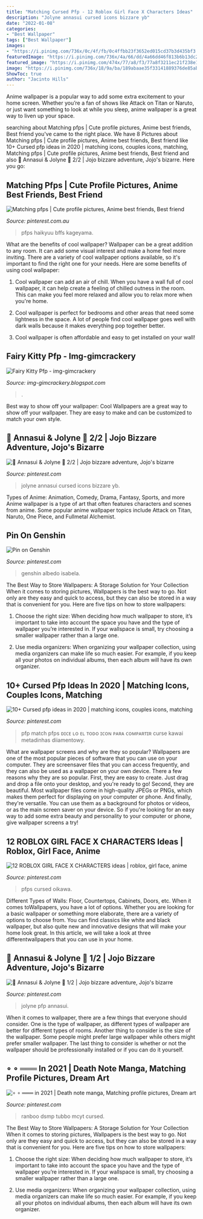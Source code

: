 ```yaml
---
title: "Matching Cursed Pfp - 12 Roblox Girl Face X Characters Ideas"
description: "Jolyne annasui cursed icons bizzare yb"
date: "2022-01-08"
categories:
- "Best Wallpaper"
tags: ["Best Wallpaper"]
images:
- "https://i.pinimg.com/736x/0c/4f/fb/0c4ffbb23f3652ed015cd37b3d435bf3.jpg"
featuredImage: "https://i.pinimg.com/736x/4a/66/dd/4a66dd46f813b6b13dc25f459ad68b30.jpg"
featured_image: "https://i.pinimg.com/474x/77/a8/f3/77a8f3211ec21f238e120d2179627b2e.jpg"
image: "https://i.pinimg.com/736x/18/9a/ba/189abaae35f33141889376de85ab67cc.jpg"
ShowToc: true
author: "Jacinto Hills"
---
```



Anime wallpaper is a popular way to add some extra excitement to your home screen. Whether you’re a fan of shows like Attack on Titan or Naruto, or just want something to look at while you sleep, anime wallpaper is a great way to liven up your space.

	

		
searching about Matching pfps | Cute profile pictures, Anime best friends, Best friend you've came to the right place. We have 8 Pictures about Matching pfps | Cute profile pictures, Anime best friends, Best friend like 10+ Cursed pfp ideas in 2020 | matching icons, couples icons, matching, Matching pfps | Cute profile pictures, Anime best friends, Best friend and also 🌟 Annasui &amp; Jolyne 🌟 2/2 | Jojo bizzare adventure, Jojo&#039;s bizarre. Here you go:
		
    
## Matching Pfps | Cute Profile Pictures, Anime Best Friends, Best Friend

<img loading=lazy src="https://i.pinimg.com/736x/e0/8c/ee/e08cee0ef367896de5c45de10d789f15.jpg" onerror="this.onerror=null;this.src='https://tse3.mm.bing.net/th?id=OIP.K-vxutSNLRguqP24VZe2MQHaDr&amp;pid=15.1';" alt="Matching pfps | Cute profile pictures, Anime best friends, Best friend">

_Source: pinterest.com.au_

>pfps haikyuu bffs kageyama. 

	

What are the benefits of cool wallpaper?
Wallpaper can be a great addition to any room. It can add some visual interest and make a home feel more inviting. There are a variety of cool wallpaper options available, so it's important to find the right one for your needs. Here are some benefits of using cool wallpaper: 
1. Cool wallpaper can add an air of chill. When you have a wall full of cool wallpaper, it can help create a feeling of chilled outness in the room. This can make you feel more relaxed and allow you to relax more when you're home. 

2. Cool wallpaper is perfect for bedrooms and other areas that need some lightness in the space. A lot of people find cool wallpaper goes well with dark walls because it makes everything pop together better. 

3. Cool wallpaper is often affordable and easy to get installed on your wall!

    
## Fairy Kitty Pfp - Img-gimcrackery

<img loading=lazy src="https://i.pinimg.com/474x/9a/d7/b4/9ad7b480baa4ec9b2855c2a2c66b01f5.jpg" onerror="this.onerror=null;this.src='https://tse4.mm.bing.net/th?id=OIP.M0u2JvdDfF8djaI_7kOUEAAAAA&amp;pid=15.1';" alt="Fairy Kitty Pfp - img-gimcrackery">

_Source: img-gimcrackery.blogspot.com_

>. 

	

Best way to show off your wallpaper:
Cool Wallpapers are a great way to show off your wallpaper. They are easy to make and can be customized to match your own style.

    
## 🌟 Annasui &amp; Jolyne 🌟 2/2 | Jojo Bizzare Adventure, Jojo&#039;s Bizarre

<img loading=lazy src="https://i.pinimg.com/736x/4a/66/dd/4a66dd46f813b6b13dc25f459ad68b30.jpg" onerror="this.onerror=null;this.src='https://tse3.mm.bing.net/th?id=OIP.6A0MNWokhTdevfZKSTE_GAHaHa&amp;pid=15.1';" alt="🌟 Annasui &amp; Jolyne 🌟 2/2 | Jojo bizzare adventure, Jojo&#039;s bizarre">

_Source: pinterest.com_

>jolyne annasui cursed icons bizzare yb. 

	

Types of Anime: Animation, Comedy, Drama, Fantasy, Sports, and more
Anime wallpaper is a type of art that often features characters and scenes from anime. Some popular anime wallpaper topics include Attack on Titan, Naruto, One Piece, and Fullmetal Alchemist.

    
## Pin On Genshin

<img loading=lazy src="https://i.pinimg.com/736x/18/9a/ba/189abaae35f33141889376de85ab67cc.jpg" onerror="this.onerror=null;this.src='https://tse2.mm.bing.net/th?id=OIP.WRoI2YVrN0HYNRyGmx8L1QHaIV&amp;pid=15.1';" alt="Pin on Genshin">

_Source: pinterest.com_

>genshin albedo isabela. 

	

The Best Way to Store Wallpapers: A Storage Solution for Your Collection
When it comes to storing pictures, Wallpapers is the best way to go. Not only are they easy and quick to access, but they can also be stored in a way that is convenient for you. Here are five tips on how to store wallpapers:
1) Choose the right size: When deciding how much wallpaper to store, it’s important to take into account the space you have and the type of wallpaper you’re interested in. If your wallspace is small, try choosing a smaller wallpaper rather than a large one.

2) Use media organizers: When organizing your wallpaper collection, using media organizers can make life so much easier. For example, if you keep all your photos on individual albums, then each album will have its own organizer.

    
## 10+ Cursed Pfp Ideas In 2020 | Matching Icons, Couples Icons, Matching

<img loading=lazy src="https://i.pinimg.com/236x/44/76/ef/4476eff551136f3688a7c43f80f5827b.jpg" onerror="this.onerror=null;this.src='https://tse3.mm.bing.net/th?id=OIP.ajOHGODQecgBbNPUvkQkvQAAAA&amp;pid=15.1';" alt="10+ Cursed pfp ideas in 2020 | matching icons, couples icons, matching">

_Source: pinterest.com_

>pfp match pfps ᴅɪᴄᴇ ʟᴏ ᴇʟ ᴛᴏᴅᴏ ɪᴄᴏɴ ᴘᴀʀᴀ ᴄᴏᴍᴘᴀʀᴛɪʀ curse kawai metadinhas diiamentowy. 

	

What are wallpaper screens and why are they so popular?
Wallpapers are one of the most popular pieces of software that you can use on your computer. They are screensaver files that you can access frequently, and they can also be used as a wallpaper on your own device. There a few reasons why they are so popular. First, they are easy to create. Just drag and drop a file onto your desktop, and you're ready to go! Second, they are beautiful. Most wallpaper files come in high-quality JPEGs or PNGs, which makes them perfect for displaying on your computer or phone. And finally, they're versatile. You can use them as a background for photos or videos, or as the main screen saver on your device. So if you're looking for an easy way to add some extra beauty and personality to your computer or phone, give wallpaper screens a try!

    
## 12 ROBLOX GIRL FACE X CHARACTERS Ideas | Roblox, Girl Face, Anime

<img loading=lazy src="https://i.pinimg.com/474x/77/a8/f3/77a8f3211ec21f238e120d2179627b2e.jpg" onerror="this.onerror=null;this.src='https://tse3.mm.bing.net/th?id=OIP.7g2s8AzBpDEPG-go2QPBCAAAAA&amp;pid=15.1';" alt="12 ROBLOX GIRL FACE X CHARACTERS ideas | roblox, girl face, anime">

_Source: pinterest.com_

>pfps cursed oikawa. 

	

Different Types of Walls: Floor, Countertops, Cabinets, Doors, etc.
When it comes toWallpapers, you have a lot of options. Whether you are looking for a basic wallpaper or something more elaborate, there are a variety of options to choose from. You can find classics like white and black wallpaper, but also quite new and innovative designs that will make your home look great. In this article, we will take a look at three differentwallpapers that you can use in your home.

    
## 🌟 Annasui &amp; Jolyne 🌟 1/2 | Jojo Bizzare Adventure, Jojo&#039;s Bizarre

<img loading=lazy src="https://i.pinimg.com/736x/0c/4f/fb/0c4ffbb23f3652ed015cd37b3d435bf3.jpg" onerror="this.onerror=null;this.src='https://tse4.mm.bing.net/th?id=OIP.NiXz4ZRfVFaNEBWJBeeZpAHaHa&amp;pid=15.1';" alt="🌟 Annasui &amp; Jolyne 🌟 1/2 | Jojo bizzare adventure, Jojo&#039;s bizarre">

_Source: pinterest.com_

>jolyne pfp annasui. 

	

When it comes to wallpaper, there are a few things that everyone should consider. One is the type of wallpaper, as different types of wallpaper are better for different types of rooms. Another thing to consider is the size of the wallpaper. Some people might prefer large wallpaper while others might prefer smaller wallpaper. The last thing to consider is whether or not the wallpaper should be professionally installed or if you can do it yourself.

    
## ∘ ∘ ═══ In 2021 | Death Note Manga, Matching Profile Pictures, Dream Art

<img loading=lazy src="https://i.pinimg.com/736x/d4/05/ce/d405ce4a5e8da095af75eeb18bffd39f.jpg" onerror="this.onerror=null;this.src='https://tse4.mm.bing.net/th?id=OIP.YPhFXmr3RrdhL6BxoWHrpQAAAA&amp;pid=15.1';" alt="∘ ∘ ═══ in 2021 | Death note manga, Matching profile pictures, Dream art">

_Source: pinterest.com_

>ranboo dsmp tubbo mcyt cursed. 

	

The Best Way to Store Wallpapers: A Storage Solution for Your Collection
When it comes to storing pictures, Wallpapers is the best way to go. Not only are they easy and quick to access, but they can also be stored in a way that is convenient for you. Here are five tips on how to store wallpapers:
1) Choose the right size: When deciding how much wallpaper to store, it’s important to take into account the space you have and the type of wallpaper you’re interested in. If your wallspace is small, try choosing a smaller wallpaper rather than a large one.

2) Use media organizers: When organizing your wallpaper collection, using media organizers can make life so much easier. For example, if you keep all your photos on individual albums, then each album will have its own organizer.

